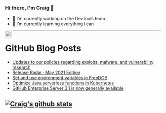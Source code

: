 ### Hi there, I'm Craig 👋

<!--
**CraigTeelFugro/CraigTeelFugro** is a ✨ _special_ ✨ repository because its `README.md` (this file) appears on your GitHub profile.

Here are some ideas to get you started:
-->

- 🔭 I’m currently working on the DevTools team
- 🌱 I’m currently learning everything I can

[<img align="left" alt="Craig Teel | LinkedIn" width="22px" src="https://cdn.jsdelivr.net/npm/simple-icons@v3/icons/linkedin.svg" />][linkedin]

---

# GitHub Blog Posts

<!-- BLOG-POST-LIST:START -->
- [Updates to our policies regarding exploits, malware, and vulnerability research](https://github.blog/2021-06-04-updates-to-our-policies-regarding-exploits-malware-and-vulnerability-research/)
- [Release Radar · May 2021 Edition](https://github.blog/2021-06-04-release-radar-may-2021/)
- [Set and use environment variables in FreeDOS](https://opensource.com/article/21/6/freedos-environment-variables)
- [Optimize Java serverless functions in Kubernetes](https://opensource.com/article/21/6/java-serverless-functions-kubernetes)
- [GitHub Enterprise Server 3.1 is now generally available](https://github.blog/2021-06-03-github-enterprise-server-3-1-is-now-generally-available/)
<!-- BLOG-POST-LIST:END -->

## [![Craig's github stats](https://github-readme-stats.vercel.app/api?username=craigteelfugro)](https://github.com/anuraghazra/github-readme-stats)


[linkedin]: https://linkedin.com/in/craig-teel-b8786771
